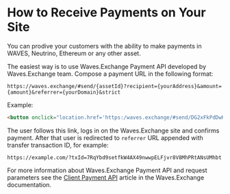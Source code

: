 # How to Receive Payments on Your Site

You can prodive your customers with the ability to make payments in WAVES, Neutrino, Ethereum or any other asset.

The easiest way is to use Waves.Exchange Payment API developed by Waves.Exchange team. Compose a payment URL in the following format:

```http
https://waves.exchange/#send/{assetId}?recipient={yourAddress}&amount={amount}&referrer={yourDomain}&strict
```

Example:

```html
<button onclick="location.href='https:/waves.exchange/#send/DG2xFkPdDwKUoBkzGAhQtLpSGzfXLiCYPEzeKH2Ad24p?recipient=3P8pGyzZL9AUuFs9YRYPDV3vm73T48ptZxs&amount=1.2&referrer=https%3A%2F%2Fexample.com&strict'">1.2 USDN</button>
```

The user follows this link, logs in on the Waves.Exchange site and confirms payment. After that user is redirected to `referrer` URL appended with transfer transaction ID, for example:

```http
https://example.com/?txId=7RqYbd9setfkW4AX49nwwpELFjvr8V8MhPRtANsUMhbt
```

For more information about Waves.Exchange Payment API and request parameters see the [Client Payment API](https://docs.waves.exchange/en/waves-exchange/waves-exchange-client-api/waves-exchange-client-payment-api) article in the Waves.Exchange documentation.
